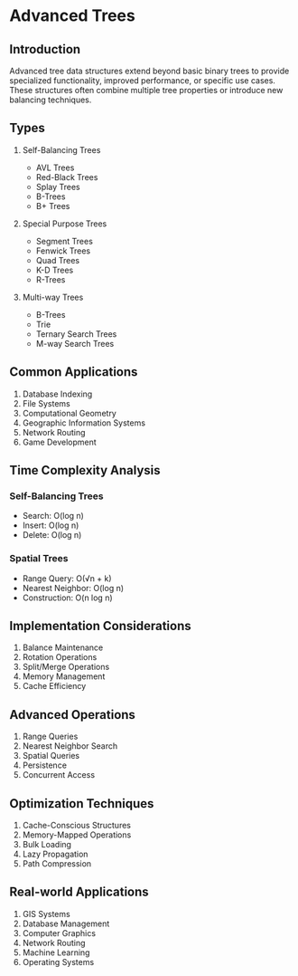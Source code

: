 # Advanced Trees

## Introduction
Advanced tree data structures extend beyond basic binary trees to provide specialized functionality, improved performance, or specific use cases. These structures often combine multiple tree properties or introduce new balancing techniques.

## Types
1. Self-Balancing Trees
   - AVL Trees
   - Red-Black Trees
   - Splay Trees
   - B-Trees
   - B+ Trees

2. Special Purpose Trees
   - Segment Trees
   - Fenwick Trees
   - Quad Trees
   - K-D Trees
   - R-Trees

3. Multi-way Trees
   - B-Trees
   - Trie
   - Ternary Search Trees
   - M-way Search Trees

## Common Applications
1. Database Indexing
2. File Systems
3. Computational Geometry
4. Geographic Information Systems
5. Network Routing
6. Game Development

## Time Complexity Analysis
### Self-Balancing Trees
- Search: O(log n)
- Insert: O(log n)
- Delete: O(log n)

### Spatial Trees
- Range Query: O(√n + k)
- Nearest Neighbor: O(log n)
- Construction: O(n log n)

## Implementation Considerations
1. Balance Maintenance
2. Rotation Operations
3. Split/Merge Operations
4. Memory Management
5. Cache Efficiency

## Advanced Operations
1. Range Queries
2. Nearest Neighbor Search
3. Spatial Queries
4. Persistence
5. Concurrent Access

## Optimization Techniques
1. Cache-Conscious Structures
2. Memory-Mapped Operations
3. Bulk Loading
4. Lazy Propagation
5. Path Compression

## Real-world Applications
1. GIS Systems
2. Database Management
3. Computer Graphics
4. Network Routing
5. Machine Learning
6. Operating Systems
